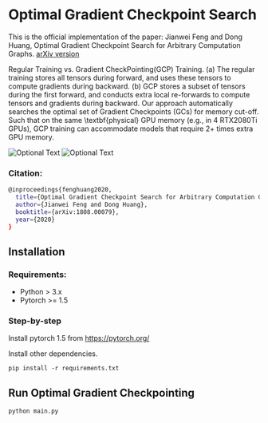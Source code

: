 # Optimal Gradient Checkpoint Search
This is the official implementation of the paper: Jianwei Feng and Dong Huang, Optimal Gradient Checkpoint Search for Arbitrary Computation Graphs. [arXiv version](https://arxiv.org/abs/1808.00079)

Regular Training vs. Gradient CheckPointing(GCP) Training. (a) The regular training stores all tensors during forward, and uses these tensors to compute gradients during backward. (b) GCP stores a subset of tensors during the first forward, and conducts extra local re-forwards to compute tensors and gradients during backward. Our approach automatically searches the optimal set of Gradient Checkpoints (GCs) for memory cut-off. Such that on the same \textbf{physical} GPU memory (e.g., in 4 RTX2080Ti GPUs), GCP training can accommodate models that require 2+ times extra GPU memory. 

![Optional Text](../main/figures/scheme_compare_gradient_checkpoint.png)
![Optional Text](../main/figures/table_compare_gradient_checkpoint.png)

### Citation: 

```bash
@inproceedings{fenghuang2020,
  title={Optimal Gradient Checkpoint Search for Arbitrary Computation Graphs},
  author={Jianwei Feng and Dong Huang},
  booktitle={arXiv:1808.00079},
  year={2020}
}
```

## Installation

### Requirements:

- Python > 3.x
- Pytorch >= 1.5

### Step-by-step

Install pytorch 1.5 from https://pytorch.org/

Install other dependencies.
```
pip install -r requirements.txt
```

## Run Optimal Gradient Checkpointing
```
python main.py
```
